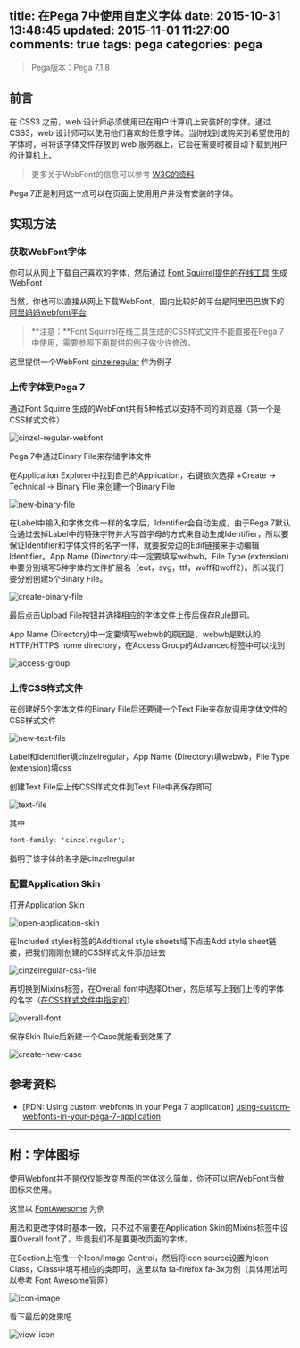 title:  在Pega 7中使用自定义字体
date: 2015-10-31 13:48:45
updated: 2015-11-01 11:27:00
comments: true
tags: pega
categories: pega
---

> Pega版本：Pega 7.1.8

## 前言

在 CSS3 之前，web 设计师必须使用已在用户计算机上安装好的字体。通过 CSS3，web 设计师可以使用他们喜欢的任意字体。当你找到或购买到希望使用的字体时，可将该字体文件存放到 web 服务器上，它会在需要时被自动下载到用户的计算机上。

> 更多关于WebFont的信息可以参考 [W3C的资料](http://www.w3school.com.cn/css3/css3_font.asp "CSS3 字体")

Pega 7正是利用这一点可以在页面上使用用户并没有安装的字体。

## 实现方法

### 获取WebFont字体

你可以从网上下载自己喜欢的字体，然后通过 [Font Squirrel提供的在线工具](http://www.fontsquirrel.com/tools/webfont-generator "Webfont Generator") 生成WebFont

当然，你也可以直接从网上下载WebFont，国内比较好的平台是阿里巴巴旗下的 [阿里妈妈webfont平台](http://www.iconfont.cn/webfont)

> **注意：**Font Squirrel在线工具生成的CSS样式文件不能直接在Pega 7中使用，需要参照下面提供的例子做少许修改。

这里提供一个WebFont [cinzelregular](cinzel-regular-webfont.zip "cinzelregular") 作为例子

### 上传字体到Pega 7

通过Font Squirrel生成的WebFont共有5种格式以支持不同的浏览器（第一个是CSS样式文件）

![cinzel-regular-webfont](cinzel-regular-webfont.png)

Pega 7中通过Binary File来存储字体文件

在Application Explorer中找到自己的Application，右键依次选择 +Create -> Technical -> Binary File 来创建一个Binary File

![new-binary-file](new-binary-file.png)

在Label中输入和字体文件一样的名字后，Identifier会自动生成，由于Pega 7默认会通过去掉Label中的特殊字符并大写首字母的方式来自动生成Identifier，所以要保证Identifier和字体文件的名字一样，就要按旁边的Edit链接来手动编辑Identifier。App Name (Directory)中一定要填写webwb，File Type (extension)中要分别填写5种字体的文件扩展名（eot，svg，ttf，woff和woff2）。所以我们要分别创建5个Binary File。

![create-binary-file](create-binary-file.png)

最后点击Upload File按钮并选择相应的字体文件上传后保存Rule即可。

App Name (Directory)中一定要填写webwb的原因是，webwb是默认的HTTP/HTTPS home directory，在Access Group的Advanced标签中可以找到

![access-group](access-group.png)

### 上传CSS样式文件

在创建好5个字体文件的Binary File后还要键一个Text File来存放调用字体文件的CSS样式文件

![new-text-file](new-text-file.png)

Label和Identifier填cinzelregular，App Name (Directory)填webwb，File Type (extension)填css

创建Text File后上传CSS样式文件到Text File中再保存即可

<a name="font-name"></a>

![text-file](text-file.png)

其中

```CSS
font-family: 'cinzelregular';
```

指明了该字体的名字是cinzelregular

### 配置Application Skin

打开Application Skin

![open-application-skin](open-application-skin.png)

在Included styles标签的Additional style sheets域下点击Add style sheet链接，把我们刚刚创建的CSS样式文件添加进去

![cinzelregular-css-file](cinzelregular-css-file.png)

再切换到Mixins标签，在Overall font中选择Other，然后填写上我们上传的字体的名字（[在CSS样式文件中指定的](#font-name)）

![overall-font](overall-font.png)

保存Skin Rule后新建一个Case就能看到效果了

![create-new-case](create-new-case.png)

## 参考资料
* [PDN: Using custom webfonts in your Pega 7 application] [using-custom-webfonts-in-your-pega-7-application]

[using-custom-webfonts-in-your-pega-7-application]: https://pdn.pega.com/pegatube/using-custom-webfonts-in-your-pega-7-application "Using custom webfonts in your Pega 7 application"

---

## 附：字体图标

使用Webfont并不是仅仅能改变界面的字体这么简单，你还可以把WebFont当做图标来使用。

这里以 [FontAwesome](FontAwesome.zip) 为例

用法和更改字体时基本一致，只不过不需要在Application Skin的Mixins标签中设置Overall font了，毕竟我们不是要更改页面的字体。

在Section上拖拽一个Icon/Image Control，然后将Icon source设置为Icon Class，Class中填写相应的类即可，这里以fa fa-firefox fa-3x为例（具体用法可以参考 [Font Awesome官网](http://fontawesome.io/ "Font Awesome官网")）

![icon-image](icon-image.png)

看下最后的效果吧

![view-icon](view-icon.png)